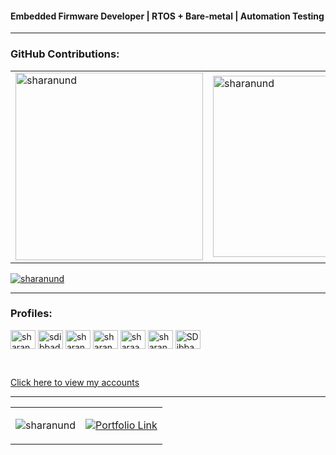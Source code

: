 


<h4 align="left">Embedded Firmware Developer | RTOS + Bare-metal | Automation Testing</h4>



<hr>








<h3 align="left">GitHub Contributions:</h3>
<table>
  <tr>
    <td>
      <img align="center" src="https://github-readme-stats.vercel.app/api?username=sharanund&show_icons=true&locale=en&card_width=300" alt="sharanund" style="width: 300px;" />
    </td>
    <td>
      <img align="center" src="https://github-readme-stats.vercel.app/api/top-langs?username=sharanund&show_icons=true&locale=en&layout=compact&card_width=300" alt="sharanund" style="width: 290px;" />
    </td>
  </tr>
</table>

<p align="left"> <a href="https://github.com/ryo-ma/github-profile-trophy"><img src="https://github-profile-trophy.vercel.app/?username=sharanund" alt="sharanund" /></a> </p>
<hr>
<h3 align="left">Profiles:</h3>
<p align="left">
<a href="https://dev.to/sharanund" target="blank"><img align="center" src="https://raw.githubusercontent.com/rahuldkjain/github-profile-readme-generator/master/src/images/icons/Social/devto.svg" alt="sharanund" height="30" width="40" /></a>
<a href="https://twitter.com/sdibbadamani" target="blank"><img align="center" src="https://raw.githubusercontent.com/rahuldkjain/github-profile-readme-generator/master/src/images/icons/Social/twitter.svg" alt="sdibbadamani" height="30" width="40" /></a>
<a href="https://linkedin.com/in/sharanu-dibbadamani" target="blank"><img align="center" src="https://raw.githubusercontent.com/rahuldkjain/github-profile-readme-generator/master/src/images/icons/Social/linked-in-alt.svg" alt="sharanu-dibbadamani" height="30" width="40" /></a>
<a href="https://fb.com/sharanu.dibbadamani.7" target="blank"><img align="center" src="https://raw.githubusercontent.com/rahuldkjain/github-profile-readme-generator/master/src/images/icons/Social/facebook.svg" alt="sharanu.dibbadamani.7" height="30" width="40" /></a>
<a href="https://instagram.com/sharaaaaanu" target="blank"><img align="center" src="https://raw.githubusercontent.com/rahuldkjain/github-profile-readme-generator/master/src/images/icons/Social/instagram.svg" alt="sharaaaaanu" height="30" width="40" /></a>
<a href="https://www.youtube.com/c/sharanudibbadamani" target="blank"><img align="center" src="https://raw.githubusercontent.com/rahuldkjain/github-profile-readme-generator/master/src/images/icons/Social/youtube.svg" alt="sharanudibbadamani" height="30" width="40" /></a>
<a href="https://x.com/SDibbadamani" target="blank"><img align="center" src="https://raw.githubusercontent.com/rahuldkjain/github-profile-readme-generator/master/src/images/icons/Social/twitter.svg" alt="SDibbadamani" height="30" width="40" /></a>
</p>

<br>

[Click here to view my accounts](https://linktr.ee/sharanu.dibbadamani)


<hr>

<table>
  <tr>
    <td>
      <p align="left">
        <img src="https://komarev.com/ghpvc/?username=sharanund&label=Profile%20views&color=0e75b6&style=flat" alt="sharanund" />
      </p>
    </td>
    <td>
      <a href="https://sharanund.github.io/Folio/index.html" target="_blank">
        <img src="https://img.shields.io/badge/My--portfolio-Visit-blue?style=flat" alt="Portfolio Link"/>
      </a>
    </td>
  </tr>
</table>
